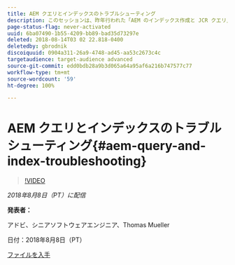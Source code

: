 ```yaml
---
title: AEM クエリとインデックスのトラブルシューティング
description: このセッションは、昨年行われた「AEM のインデックス作成と JCR クエリ」の続編です。同じトピックを扱いますが、全く新しい内容であり、旧プレゼンテーションとの重複はほとんどありません。また、AEM 6.4 の新機能も紹介します。
page-status-flag: never-activated
uuid: 6ba07490-1b55-4209-bb89-bad35d73297e
deleted: 2018-08-14T03 02 22.818-0400
deletedby: gbrodnik
discoiquuid: 0904a311-26a9-4748-ad45-aa53c2673c4c
targetaudience: target-audience advanced
source-git-commit: edd0bdb28a9b3d065a64a95af6a216b747577c77
workflow-type: tm+mt
source-wordcount: '59'
ht-degree: 100%

---
```



# AEM クエリとインデックスのトラブルシューティング{#aem-query-and-index-troubleshooting}

>[!VIDEO](https://video.tv.adobe.com/v/23270/?quality=9)

*2018年8月8日（PT）に配信*

**発表者：**

アドビ、シニアソフトウェアエンジニア、Thomas Mueller

日付：2018年8月8日（PT）

[ファイルを入手](assets/20180808-gems-adobe+cloud+platform-experience+system+of+record-1.pdf)

<!--
[Get back to the Overview](https://helpx.adobe.com/experience-manager/kt/eseminars/gems/aem-index.html)
-->
